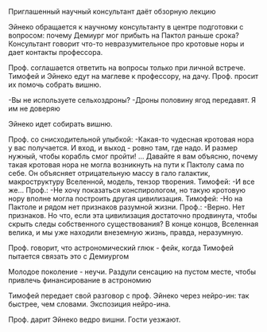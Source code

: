 Приглашенный научный консультант даёт обзорную лекцию

Эйнеко обращается к научному консультанту в центре подготовки с вопросом: почему Демиург мог прибыть на Пактол раньше срока? Консультант говорит что-то невразумительное про кротовые норы и дает контакты профессора.

Проф. соглашается ответить на вопросы только при личной встрече.
Тимофей и Эйнеко едут на маглеве к профессору, на дачу. Проф. просит их помочь собрать вишню.


-Вы не используете сельхоздроны?
-Дроны половину ягод передавят. Я им не доверяю

Эйнеко идет собирать вишню.

Проф. со снисходительной улыбкой:
-Какая-то чудесная кротовая нора у вас получается. И вход, и выход - ровно там, где надо. И размер нужный, чтобы корабль смог пройти! ... Давайте я вам объясню, почему такая кротовая нора не могла возникнуть на пути к Пактолу сама по себе.
Он объясняет отрицательную массу в гало галактик, макроструктуру Вселенной, модель, тензор творения.
Тимофей:
-И все же...
Проф.:
-Не хочу показаться конспирологом, но такую кротовую нору вполне могла построить другая цивилизация.
Тимофей:
-Но на Пактоле и рядом нет признаков разумной жизни.
Проф.:
-Верно. Нет признаков. Но что, если эта цивилизация достаточно продвинута, чтобы скрыть следы собственного существования? В конце концов, Вселенная велика, и мы уже находили внеземную жизнь, правда, неразумную.

Проф. говорит, что астрономический глюк - фейк, когда Тимофей пытается связать это с Демиургом

Молодое поколение - неучи. Раздули сенсацию на пустом месте, чтобы привлечь финансирование в астрономию

Тимофей передает свой разговор с проф. Эйнеко через нейро-ин: так быстрее, чем словами. Экспозиция нейро-ина.

Проф. дарит Эйнеко ведро вишни. Гости уезжают.